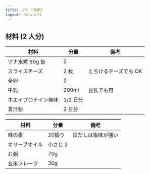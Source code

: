 ```yaml
---
title: ツナ (毎朝)
layout: default1
---
```

## 材料 (2 人分)

| 材料 | 分量 | 備考 |
| --- | --- | ---- |
| ツナ水煮 60g 缶 | 2 | |
| スライスチーズ | 2 枚 | とろけるチーズでも OK |
| 全卵 | 2 | |
| 牛乳 | 200ml | 豆乳でも可 |
| ホエイプロテイン無味 | 1/2 日分 | |
| 青汁粉 | 2 日分 | |

| 材料 | 分量 | 備考 |
| --- | --- | ---- |
| 味の素 | 20振り | 白だしは塩味が強い |
| オリーブオイル | 小さじ 2 | |
| お粥 | 70g | |
| 玄米フレーク | 30g | |
